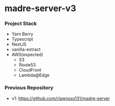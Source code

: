# madre-server-v3

### Project Stack

- Yarn Berry
- Typescript
- NextJS
- vanilla-extract
- AWS(expected)
  - S3
  - Route53
  - CloudFront
  - Lambda@Edge

### Previous Repository

- v1: <https://github.com/rlawnsxo131/madre-server>
